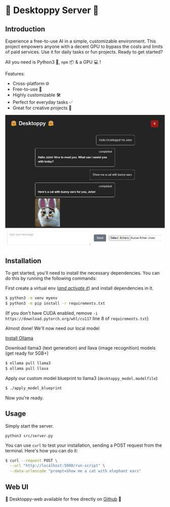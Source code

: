 # 🫠 Desktoppy Server 🫠

## Introduction

Experience a free-to-use AI in a simple, customizable environment. This project empowers anyone with a decent GPU to bypass the costs and limits of paid services. Use it for daily tasks or fun projects. Ready to get started?

All you need is Python3 🐍, `npm` 📦 & a GPU 💻 !

Features:

- Cross-platform 🌐
- Free-to-use 💸
- Highly customizable 🛠️
- Perfect for everyday tasks ✅
- Great for creative projects 🎨

![Web UI](https://github.com/TwistedMinda/desktoppy-server/blob/main/images/screenshot.png?raw=true)

## Installation

To get started, you'll need to install the necessary dependencies. You can do this by running the following commands:

First create a virtual env (_[and activate it](https://docs.python.org/3/tutorial/venv.html#creating-virtual-environments)_) and install dependencies in it.

```sh
$ python3 -m venv myenv
$ python3 -m pip install -r requirements.txt
```

(If you don't have CUDA enabled, remove `-i https://download.pytorch.org/whl/cu117` line 8 of `requirements.txt`)

Almost done!
We'll now need our local model

[Install Ollama](https://ollama.com/download)

Download llama3 (text generation) and llava (image recognition) models (get ready for 5GB+)

```sh
$ ollama pull llama3
$ ollama pull llava
```

Apply our custom model blueprint to llama3 (`desktoppy_model.modelfile`)

```sh
$ ./apply_model_blueprint
```

Now you're ready.

## Usage

Simply start the server.

```
python3 src/server.py
```

You can use `curl` to test your installation, sending a POST request from the terminal. Here's how you can do it:

```sh
$ curl --request POST \
  --url "http://localhost:5000/run-script" \
  --data-urlencode "prompt=Show me a cat with elephant ears"
```

## Web UI

🫠 Desktoppy-web available for free directly on [Github](https://github.com/TwistedMinda/desktoppy-web) 🫠
